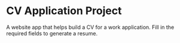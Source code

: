 # CV Application Project

A website app that helps build a CV for a work application. Fill in the required fields to generate a resume.
